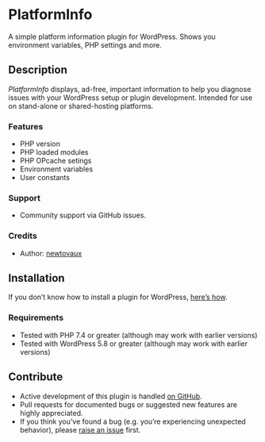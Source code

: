 # PlatformInfo #
A simple platform information plugin for WordPress. Shows you environment variables, PHP settings and more.

## Description ##
*PlatformInfo* displays, ad-free, important information to help you diagnose issues with your WordPress setup or plugin development.
Intended for use on stand-alone or shared-hosting platforms.

### Features ###
* PHP version
* PHP loaded modules
* PHP OPcache setings
* Environment variables
* User constants

### Support ###
* Community support via GitHub issues.

### Credits ###
* Author: [newtovaux](https://github.com/newtovaux)

## Installation ##
If you don’t know how to install a plugin for WordPress, [here’s how](https://wordpress.org/support/article/managing-plugins/#installing-plugins).

### Requirements ###
* Tested with PHP 7.4 or greater (although may work with earlier versions)
* Tested with WordPress 5.8 or greater (although may work with earlier versions)

## Contribute ##
* Active development of this plugin is handled [on GitHub](https://github.com/newtovaux/platforminfo).
* Pull requests for documented bugs or suggested new features are highly appreciated.
* If you think you’ve found a bug (e.g. you’re experiencing unexpected behavior), please [raise an issue](https://github.com/newtovaux/platforminfo/issues/new) first.




